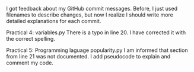 I got feedback about my GitHub commit messages. Before, I just used filenames to describe changes, but now I realize I should write more detailed explanations for each commit.

Practical 4: variables.py
There is a typo in line 20. I have corrected it with the correct spelling.

Practical 5: Programming laguage popularity.py
I am informed that section from line 21 was not documented. I add pseudocode to explain and comment my code.